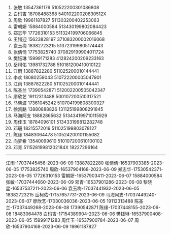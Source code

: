 1. 张敏 13547361176 510522200301086808
2. 白玛吉 18708488368 54010220020830512X
3. 周欣 19961187827 511303200402253063
4. 雷朝妍 15884000584 513430199802084423
5. 郑志华 17726310153 511324199706066845
6. 王镨迎 15623828197 371083200002016068
7. 袁玉梅 18382723215 513723199805174443
8. 张倩倩 17753825740 370829199904011724
9. 樊钰琳 15999171283 412824200209233163
10. 岳柯佑 13981732788 510181200410010122
11. 江雨 13887822280 511025200010144441
12. 李欢 18080259043 510722200005047901
13. 江雨 13887822280 511025200010144441
14. 陈圣兰 17390542871 512002200505042347
15. 廖欣艺 19112313488 500107200510317521
16. 马晓波 17361045242 510704199808300327
17. 徐凯路 13880888826 131125199808291845
18. 马海阿支 18882865632 513434199710115929
19. 周佳玉 18784096101 513433199812282748
20. 邓珊 18215572019 511025199803078127
21. 陈缘 18483064478 510524200101155082
22. 向梦希 13540099610 510107200610100102
23. 邓青 51152819981202184X 18227296164

---

江雨-17037445456-2023-06-09 13887822280
张倩倩-16537903385-2023-06-05 17753825740
周欣-16537904168-2023-06-09
郑志华-17530542371-2023-06-05 17726310153
雷朝妍-16537903411-2023-06-07 15884000584
张敏-17037444660-2023-06-09
邓青-16537901286-2023-06-08
黎晓星-16537537211-2023-06-06
袁玉梅-17037441932-2023-06-05 18382723215
岳柯佑-17157657731-2023-06-09
马海阿支-17037449240-2023-06-07
廖欣艺-17030036036-2023-06-05 19112313488
陈圣兰-17037449268-2023-06-08 17390542871
陈缘-17037448155-2023-06-08 18483064478
白玛吉-17154389904-2023-06-06
樊钰琳-16537900408-2023-06-05 15999171283
周佳玉-16537900784-2023-06-07
周欣-16537904168-2023-06-09 19961187827

